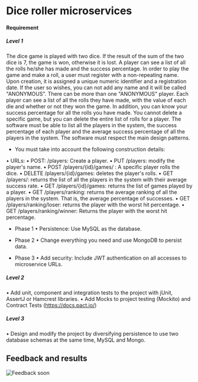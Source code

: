 # Dice roller microservices

#### Requirement

##### Level 1

The dice game is played with two dice. If the result of the sum of the two dice is 7, the game is won, otherwise it is lost. A player can see a list of all the rolls he/she has made and the success percentage.
In order to play the game and make a roll, a user must register with a non-repeating name. Upon creation, it is assigned a unique numeric identifier and a registration date. If the user so wishes, you can not add any name and it will be called "ANONYMOUS". There can be more than one "ANONYMOUS" player.
Each player can see a list of all the rolls they have made, with the value of each die and whether or not they won the game. In addition, you can know your success percentage for all the rolls you have made.
You cannot delete a specific game, but you can delete the entire list of rolls for a player.
The software must be able to list all the players in the system, the success percentage of each player and the average success percentage of all the players in the system.
The software must respect the main design patterns.

- You must take into account the following construction details:

• URLs:
• POST: /players: Create a player.
• PUT /players: modify the player's name.
• POST /players/{id}/games/ : A specific player rolls the dice.
• DELETE /players/{id}/games: deletes the player's rolls.
• GET /players/: returns the list of all the players in the system with their average success rate.
• GET /players/{id}/games: returns the list of games played by a player.
• GET /players/ranking: returns the average ranking of all the players in the system. That is, the average percentage of successes.
• GET /players/ranking/loser: returns the player with the worst hit percentage.
• GET /players/ranking/winner: Returns the player with the worst hit percentage.

- Phase 1
• Persistence: Use MySQL as the database.

- Phase 2
• Change everything you need and use MongoDB to persist data.

- Phase 3
• Add security: Include JWT authentication on all accesses to microservice URLs.


##### Level 2

• Add unit, component and integration tests to the project with jUnit, AssertJ or Hamcrest libraries.
• Add Mocks to project testing (Mockito) and Contract Tests (https://docs.pact.io/)

##### Level 3

• Design and modify the project by diversifying persistence to use two database schemas at the same time, MySQL and Mongo.


## Feedback and results

![Feedback soon]()